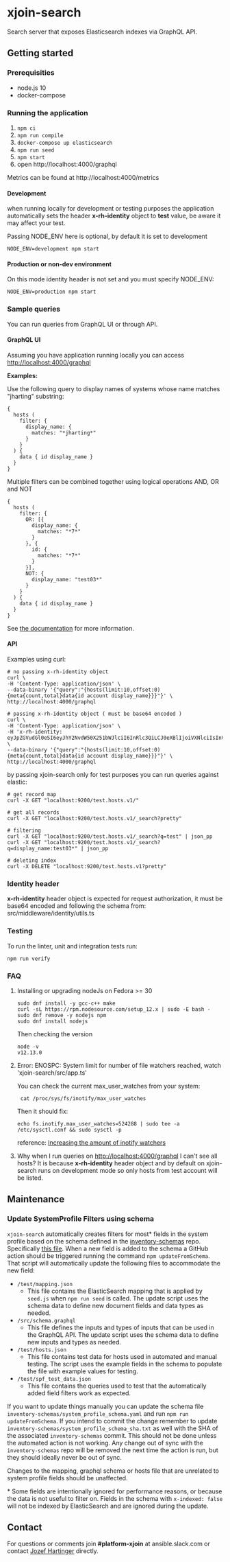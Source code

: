 # xjoin-search

Search server that exposes Elasticsearch indexes via GraphQL API.

## Getting started

### Prerequisities

* node.js 10
* docker-compose

### Running the application

1. ```npm ci```
1. ```npm run compile```
1. ```docker-compose up elasticsearch```
1. ```npm run seed```
1. ```npm start```
1. open http://localhost:4000/graphql

Metrics can be found at http://localhost:4000/metrics

#### Development

when running locally for development or testing purposes the application automatically sets the header
**x-rh-identity** object to **test** value, be aware it may affect your test.

Passing NODE_ENV here is optional, by default it is set to development

```
NODE_ENV=development npm start
```

#### Production or non-dev environment

On this mode identity header is not set and you must specify NODE_ENV:

```
NODE_ENV=production npm start
```

### Sample queries

You can run queries from GraphQL UI or through API.

#### GraphQL UI

Assuming you have application running locally you can access [http://localhost:4000/graphql](http://localhost:4000/graphql)

**Examples:**

Use the following query to display names of systems whose name matches "jharting" substring:
```
{
  hosts (
    filter: {
      display_name: {
        matches: "*jharting*"
      }
    }
  ) {
    data { id display_name }
  }
}
```

Multiple filters can be combined together using logical operations AND, OR and NOT
```
{
  hosts (
    filter: {
      OR: [{
        display_name: {
          matches: "*7*"
        }
      }, {
        id: {
          matches: "*7*"
        }
      }],
      NOT: {
        display_name: "test03*"
      }
    }
  ) {
    data { id display_name }
  }
}
```

See [the documentation](./docs/schema.md) for more information.

#### API

Examples using curl:

```
# no passing x-rh-identity object
curl \
-H 'Content-Type: application/json' \
--data-binary '{"query":"{hosts(limit:10,offset:0){meta{count,total}data{id account display_name}}}"}' \
http://localhost:4000/graphql

# passing x-rh-identity object ( must be base64 encoded )
curl \
-H 'Content-Type: application/json' \
-H 'x-rh-identity: eyJpZGVudGl0eSI6eyJhY2NvdW50X251bWJlciI6InRlc3QiLCJ0eXBlIjoiVXNlciIsInVzZXIiOnsidXNlcm5hbWUiOiJ0dXNlckByZWRoYXQuY29tIiwiZW1haWwiOiJ0dXNlckByZWRoYXQuY29tIiwiZmlyc3RfbmFtZSI6InRlc3QiLCJsYXN0X25hbWUiOiJ1c2VyIiwiaXNfYWN0aXZlIjp0cnVlLCJpc19vcmdfYWRtaW4iOmZhbHNlLCJpc19pbnRlcm5hbCI6dHJ1ZSwibG9jYWxlIjoiZW5fVVMifX19' \
--data-binary '{"query":"{hosts(limit:10,offset:0){meta{count,total}data{id account display_name}}}"}' \
http://localhost:4000/graphql
```

by passing xjoin-search only for test purposes you can run queries against elastic:

```
# get record map
curl -X GET "localhost:9200/test.hosts.v1/"

# get all records
curl -X GET "localhost:9200/test.hosts.v1/_search?pretty"

# filtering
curl -X GET "localhost:9200/test.hosts.v1/_search?q=test" | json_pp
curl -X GET "localhost:9200/test.hosts.v1/_search?q=display_name:test03*" | json_pp

# deleting index
curl -X DELETE "localhost:9200/test.hosts.v1?pretty"
```

### Identity header

**x-rh-identity** header object is expected for request authorization, it must be base64 encoded and
following the schema from: src/middleware/identity/utils.ts

### Testing

To run the linter, unit and integration tests run:
```
npm run verify
```

### FAQ

1. Installing or upgrading nodeJs on Fedora >= 30
    ```
    sudo dnf install -y gcc-c++ make
    curl -sL https://rpm.nodesource.com/setup_12.x | sudo -E bash -
    sudo dnf remove -y nodejs npm
    sudo dnf install nodejs
    ```
    Then checking the version
    ```
    node -v
    v12.13.0
    ```

1. Error: ENOSPC: System limit for number of file watchers reached, watch 'xjoin-search/src/app.ts'

   You can check the current max_user_watches from your system:

   ```
    cat /proc/sys/fs/inotify/max_user_watches
   ```

   Then it should fix:

   ```
   echo fs.inotify.max_user_watches=524288 | sudo tee -a /etc/sysctl.conf && sudo sysctl -p
   ```
   reference: [Increasing the amount of inotify watchers](https://github.com/guard/listen/wiki/Increasing-the-amount-of-inotify-watchers)

1. Why when I run queries on [http://localhost:4000/graphql](http://localhost:4000/graphql) I can't see all hosts?
    It is because **x-rh-identity** header object and by default on xjoin-search runs on development mode so only hosts from
    test account will be listed.
## Maintenance
### Update SystemProfile Filters using schema

`xjoin-search` automatically creates filters for most* fields in the system profile based on the schema defined in
the [inventory-schemas](https://github.com/RedHatInsights/inventory-schemas) repo. Specifically [this file](https://github.com/RedHatInsights/inventory-schemas/blob/master/schemas/system_profile/v1.yaml).
When a new field is added to the schema a GitHub action should be triggered running the command `npm updateFromSchema`.
That script will automatically update the following files to accommodate the new field:

* `/test/mapping.json`
  * This file contains the ElasticSearch mapping that is applied by `seed.js` when `npm run seed` is called.
  The update script uses the schema data to define new document fields and data types as needed.
* `/src/schema.graphql`
  * This file defines the inputs and types of inputs that can be used in the GraphQL API.
  The update script uses the schema data to define new inputs and types as needed.
* `/test/hosts.json`
  * This file contains test data for hosts used in automated and manual testing.
  The script uses the example fields in the schema to populate the file with example values for testing.
* `/test/spf_test_data.json`
  * This file contains the queries used to test that the automatically added field filters work as expected.

If you want to update things manually you can update the schema file `inventory-schemas/system_profile_schema.yaml` and run `npm run updateFromSchema`. If you intend to commit the change remember to update `inventory-schemas/system_profile_schema_sha.txt` as well with the SHA of the associated `inventory-schemas` commit. This should not be done unless the automated action is not working. Any change out of sync with the `inventory-schemas` repo will be removed the next time the action is run, but they should ideally never be out of sync.

Changes to the mapping, graphql schema or hosts file that are unrelated to system profile fields should be unaffected.

\* Some fields are intentionally ignored for performance reasons, or because the data is not useful to filter on.
Fields in the schema with `x-indexed: false` will not be indexed by ElasticSearch and are ignored during the update.

## Contact
For questions or comments join **#platform-xjoin** at ansible.slack.com or contact [Jozef Hartinger](https://github.com/jharting) directly. 

